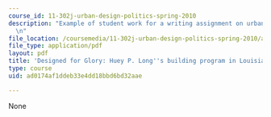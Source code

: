 ```yaml
---
course_id: 11-302j-urban-design-politics-spring-2010
description: "Example of student work for a writing assignment on urban design politics.\r\
  \n"
file_location: /coursemedia/11-302j-urban-design-politics-spring-2010/ad0174af1ddeb33e4dd18bbd6bd32aae_MIT11_302JS10_hebert1.pdf
file_type: application/pdf
layout: pdf
title: 'Designed for Glory: Huey P. Long''s building program in Louisiana'
type: course
uid: ad0174af1ddeb33e4dd18bbd6bd32aae

---
```

None